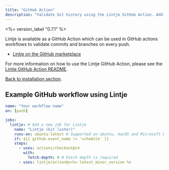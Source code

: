```yaml
---
title: "GitHub Action"
description: "Validate Git history using the Lintje GitHub Action. Add Lintje to your GitHub Action workflow to validate commits on every push."
---
```


<%= version_label "0.7.1" %>

Lintje is available as a GitHub Action which can be used in GitHub actions workflows to validate commits and branches on every push.

- [Lintje on the GitHub marketplace](https://github.com/marketplace/actions/lintje)

For more information on how to use the Lintje GitHub Action, please see the [Lintje GitHub Action README](https://github.com/lintje/action#readme).

[Back to installation section](/docs/installation/).

## Example GitHub workflow using Lintje

```yaml
name: "Your workflow name"
on: [push]

jobs:
  lintje: # Add a new job for Lintje
    name: "Lintje (Git linter)"
    runs-on: ubuntu-latest # Supported on ubuntu, macOS and Microsoft Windows
    if: ${{ github.event_name != 'schedule' }}
    steps:
      - uses: actions/checkout@v4
        with:
          fetch-depth: 0 # Fetch depth is required
      - uses: lintje/action@v<%= latest_minor_version %>
```

